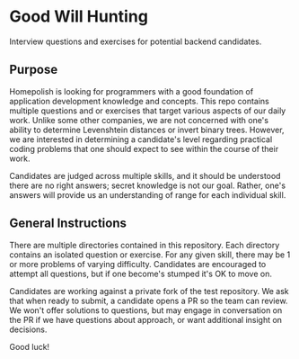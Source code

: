 # Good Will Hunting

Interview questions and exercises for potential backend candidates.

## Purpose

Homepolish is looking for programmers with a good foundation of application development knowledge and concepts.
This repo contains multiple questions and or exercises that target various aspects of our daily work.
Unlike some other companies, we are not concerned with one's ability to determine Levenshtein distances or invert
binary trees. However, we are interested in determining a candidate's level regarding practical coding problems that
one should expect to see within the course of their work.

Candidates are judged across multiple skills, and it should be understood there are no right answers; secret knowledge
is not our goal. Rather, one's answers will provide us an understanding of range for each individual skill.

## General Instructions

There are multiple directories contained in this repository. Each directory contains an isolated question or exercise.
For any given skill, there may be 1 or more problems of varying difficulty. Candidates are encouraged to attempt all
questions, but if one become's stumped it's OK to move on.

Candidates are working against a private fork of the test repository. We ask that when ready to submit, a candidate
opens a PR so the team can review. We won't offer solutions to questions, but may engage in conversation on the PR if
we have questions about approach, or want additional insight on decisions.

Good luck!
